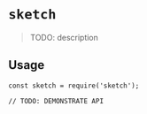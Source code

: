 # `sketch`

> TODO: description

## Usage

```
const sketch = require('sketch');

// TODO: DEMONSTRATE API
```
